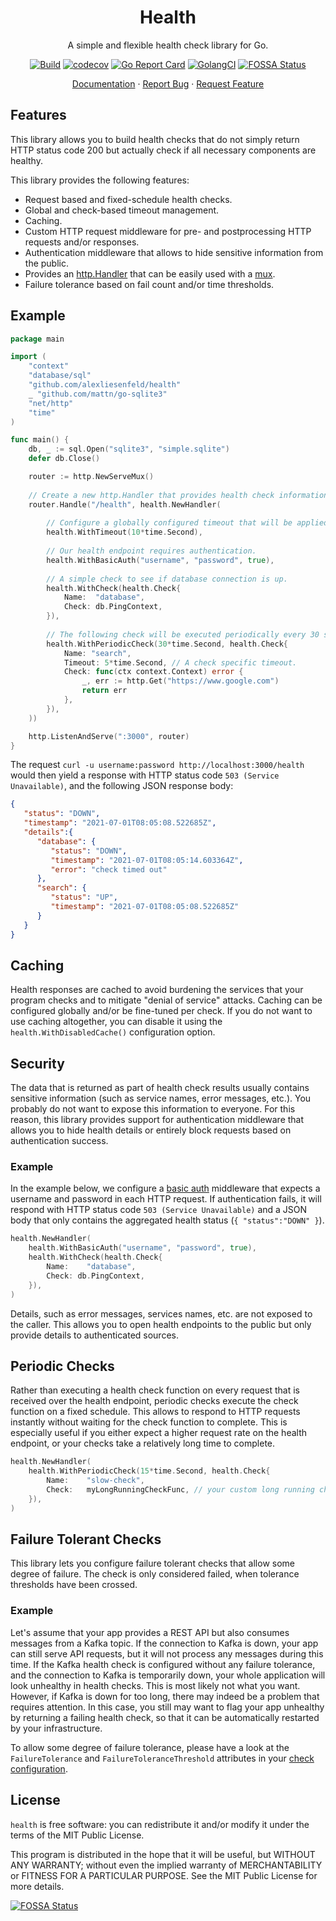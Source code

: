 <div align="center">
<h1>Health</h1>
</div>

<p align="center">A simple and flexible health check library for Go.</p>
<div align="center">
	
[![Build](https://github.com/alexliesenfeld/health/actions/workflows/build.yml/badge.svg)](https://github.com/alexliesenfeld/health/actions/workflows/build.yml)
[![codecov](https://codecov.io/gh/alexliesenfeld/health/branch/main/graph/badge.svg?token=V2mVh8RvYE)](https://codecov.io/gh/alexliesenfeld/health)
[![Go Report Card](https://goreportcard.com/badge/github.com/alexliesenfeld/health)](https://goreportcard.com/report/github.com/alexliesenfeld/health)
[![GolangCI](https://golangci.com/badges/github.com/alexliesenfeld/health.svg)](https://golangci.com/r/github.com/alexliesenfeld/health)
[![FOSSA Status](https://app.fossa.com/api/projects/custom%2B26405%2Fgithub.com%2Falexliesenfeld%2Fhealth.svg?type=shield)](https://app.fossa.com/projects/custom%2B26405%2Fgithub.com%2Falexliesenfeld%2Fhealth?ref=badge_shield)
	
</div>

<p align="center">
    <a href="https://pkg.go.dev/github.com/alexliesenfeld/health">Documentation</a>
    ·
    <a href="https://github.com/alexliesenfeld/health/issues">Report Bug</a>
    ·
    <a href="https://github.com/alexliesenfeld/health/issues">Request Feature</a>
</p>

## Features
This library allows you to build health checks that do not simply return HTTP status code 200 but actually 
check if all necessary components are healthy.

This library provides the following features:

- Request based and fixed-schedule health checks.
- Global and check-based timeout management.
- Caching.
- Custom HTTP request middleware for pre- and postprocessing HTTP requests and/or responses.
- Authentication middleware that allows to hide sensitive information from the public.
- Provides an [http.Handler](https://golang.org/pkg/net/http/#Handler) that can be easily used with a [mux](https://golang.org/pkg/net/http/#ServeMux).
- Failure tolerance based on fail count and/or time thresholds.

## Example
```go
package main

import (
	"context"
	"database/sql"
	"github.com/alexliesenfeld/health"
	_ "github.com/mattn/go-sqlite3"
	"net/http"
	"time"
)

func main() {
	db, _ := sql.Open("sqlite3", "simple.sqlite")
	defer db.Close()

	router := http.NewServeMux()
	
	// Create a new http.Handler that provides health check information.
	router.Handle("/health", health.NewHandler(
		
		// Configure a globally configured timeout that will be applied to all checks.
		health.WithTimeout(10*time.Second),
		
		// Our health endpoint requires authentication.
		health.WithBasicAuth("username", "password", true),
		
		// A simple check to see if database connection is up.
		health.WithCheck(health.Check{                          
			Name:  "database",
			Check: db.PingContext,
		}),
		
		// The following check will be executed periodically every 30 seconds.
		health.WithPeriodicCheck(30*time.Second, health.Check{  
			Name: "search",
			Timeout: 5*time.Second, // A check specific timeout.
			Check: func(ctx context.Context) error {
				_, err := http.Get("https://www.google.com")
				return err
			},
		}),
	))

	http.ListenAndServe(":3000", router)
}
```

The request `curl -u username:password http://localhost:3000/health` would then yield a response with HTTP status code 
`503 (Service Unavailable)`, and the following JSON response body:

```json
{
   "status": "DOWN",
   "timestamp": "2021-07-01T08:05:08.522685Z",
   "details":{
      "database": {
         "status": "DOWN",
         "timestamp": "2021-07-01T08:05:14.603364Z",
         "error": "check timed out"
      },
      "search": {
         "status": "UP",
         "timestamp": "2021-07-01T08:05:08.522685Z"
      }
   }
}
```

## Caching
Health responses are cached to avoid burdening the services that your program checks and to
mitigate "denial of service" attacks. Caching can be configured globally and/or be fine-tuned per check. 
If you do not want to use caching altogether, you can disable it using the `health.WithDisabledCache()` 
configuration option.

## Security
The data that is returned as part of health check results usually contains sensitive information 
(such as service names, error messages, etc.). You probably do not want to expose this information to everyone. 
For this reason, this library provides support for authentication middleware that allows you to hide health details 
or entirely block requests based on authentication success.

### Example
In the example below, we configure a [basic auth](https://developer.mozilla.org/en-US/docs/Web/HTTP/Authentication)
middleware that expects a username and password in each HTTP request. If authentication fails, it will respond 
with HTTP status code `503 (Service Unavailable)` and a JSON body that only contains the aggregated health status 
(`{ "status":"DOWN" }`).

```go
health.NewHandler(
	health.WithBasicAuth("username", "password", true),
	health.WithCheck(health.Check{
		Name:    "database",
		Check: db.PingContext,
	}), 
)
```

Details, such as error messages, services names, etc. are not exposed to the caller. 
This allows you to open health endpoints to the public but only provide details to authenticated sources.

## Periodic Checks
Rather than executing a health check function on every request that is received over the health endpoint,
periodic checks execute the check function on a fixed schedule. This allows to respond to HTTP requests
instantly without waiting for the check function to complete. This is especially useful if you
either expect a higher request rate on the health endpoint, or your checks take a relatively long time to complete.

```go
health.NewHandler(
	health.WithPeriodicCheck(15*time.Second, health.Check{
		Name:    "slow-check",
		Check:   myLongRunningCheckFunc, // your custom long running check function
	}),
)
```

## Failure Tolerant Checks
This library lets you configure failure tolerant checks that allow some degree of failure. The check is only 
considered failed, when tolerance thresholds have been crossed.

### Example
Let's assume that your app provides a REST API but also consumes messages from a Kafka topic. If the connection to Kafka
is down, your app can still serve API requests, but it will not process any messages during this time.
If the Kafka health check is configured without any failure tolerance, and the connection to Kafka is temporarily down, 
your whole application will look unhealthy in health checks. This is most likely not what you want. 
However, if Kafka is down for too long, there may indeed be a problem that requires attention. In this case, 
you still may want to flag your app unhealthy by returning a failing health check, so that it can be 
automatically restarted by your infrastructure. 

To allow some degree of failure tolerance, please have a look at the `FailureTolerance` and `FailureToleranceThreshold` 
attributes in your [check configuration](https://pkg.go.dev/github.com/alexliesenfeld/health#Check).

## License
`health` is free software: you can redistribute it and/or modify it under the terms of the MIT Public License.

This program is distributed in the hope that it will be useful, but WITHOUT ANY WARRANTY; without even the implied 
warranty of MERCHANTABILITY or FITNESS FOR A PARTICULAR PURPOSE. See the MIT Public License for more details.

[![FOSSA Status](https://app.fossa.com/api/projects/custom%2B26405%2Fgithub.com%2Falexliesenfeld%2Fhealth.svg?type=large)](https://app.fossa.com/projects/custom%2B26405%2Fgithub.com%2Falexliesenfeld%2Fhealth?ref=badge_large)
